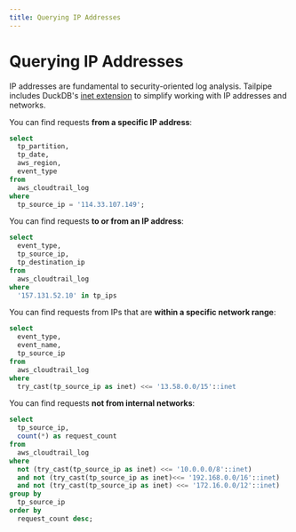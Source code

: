 ```yaml
---
title: Querying IP Addresses
---
```



# Querying IP Addresses

IP addresses are fundamental to security-oriented log analysis. Tailpipe includes DuckDB's [inet extension](https://duckdb.org/docs/extensions/inet.html) to simplify working with IP addresses and networks.

You can find requests **from a specific IP address**:

```sql
select
  tp_partition,
  tp_date,
  aws_region,
  event_type
from
  aws_cloudtrail_log
where
  tp_source_ip = '114.33.107.149';
```

You can find requests **to or from an IP address**:

```sql
select
  event_type,
  tp_source_ip,
  tp_destination_ip
from
  aws_cloudtrail_log
where
  '157.131.52.10' in tp_ips
```

You can find requests from IPs that are **within a specific network range**:
```sql
select
  event_type,
  event_name,
  tp_source_ip
from
  aws_cloudtrail_log
where
  try_cast(tp_source_ip as inet) <<= '13.58.0.0/15'::inet
```

You can find requests **not from internal networks**:

```sql
select
  tp_source_ip,
  count(*) as request_count
from
  aws_cloudtrail_log
where
  not (try_cast(tp_source_ip as inet) <<= '10.0.0.0/8'::inet)
  and not (try_cast(tp_source_ip as inet)<<= '192.168.0.0/16'::inet)
  and not (try_cast(tp_source_ip as inet) <<= '172.16.0.0/12'::inet)
group by
  tp_source_ip
order by
  request_count desc;
```